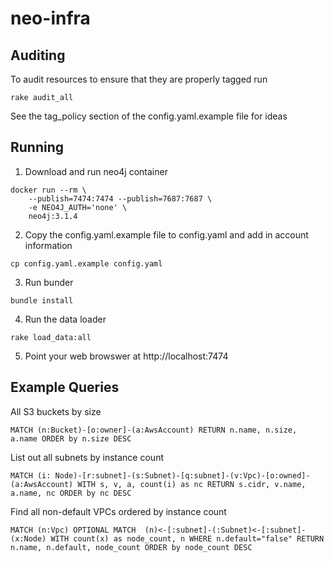 # neo-infra


## Auditing

To audit resources to ensure that they are properly tagged run

```
rake audit_all
```

See the tag_policy section of the config.yaml.example file for ideas

## Running

1) Download and run neo4j container

```
docker run --rm \
    --publish=7474:7474 --publish=7687:7687 \
    -e NEO4J_AUTH='none' \
    neo4j:3.1.4
```

2) Copy the config.yaml.example file to config.yaml and add in account information

```
cp config.yaml.example config.yaml
```

3) Run bunder

```
bundle install
```

4) Run the data loader

```
rake load_data:all
```

5) Point your web browswer at http://localhost:7474


## Example Queries

All S3 buckets by size
```
MATCH (n:Bucket)-[o:owner]-(a:AwsAccount) RETURN n.name, n.size, a.name ORDER by n.size DESC
```

List out all subnets by instance count
```
MATCH (i: Node)-[r:subnet]-(s:Subnet)-[q:subnet]-(v:Vpc)-[o:owned]-(a:AwsAccount) WITH s, v, a, count(i) as nc RETURN s.cidr, v.name, a.name, nc ORDER by nc DESC
```

Find all non-default VPCs ordered by instance count
```
MATCH (n:Vpc) OPTIONAL MATCH  (n)<-[:subnet]-(:Subnet)<-[:subnet]-(x:Node) WITH count(x) as node_count, n WHERE n.default="false" RETURN n.name, n.default, node_count ORDER by node_count DESC
```
